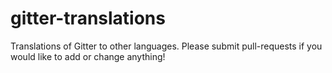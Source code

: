 gitter-translations
===================

Translations of Gitter to other languages. Please submit pull-requests if you would like to add or change anything!
